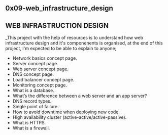 ## 0x09-web_infrastructure_design

## WEB INFRASTRUCTION DESIGN
_This project with the help of resources is to understand how web infrastructure design and it's componenents is organised,
at the end of this project, I'm expected to be able to explain to anyone;

- Network basics concept page.
- Server concept page.
- Web server concept page.
- DNS concept page.
- Load balancer concept page.
- Monitoring concept page.
- What is a database.
- What’s the difference between a web server and an app server?
- DNS record types.
- Single point of failure.
- How to avoid downtime when deploying new code.
- High availability cluster (active-active/active-passive).
- What is HTTPS.
- What is a firewall.
